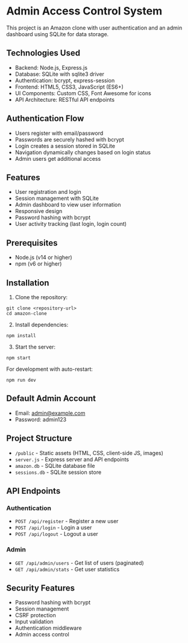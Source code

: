 # Admin Access Control System

This project is an Amazon clone with user authentication and an admin dashboard using SQLite for data storage.

## Technologies Used
- Backend: Node.js, Express.js<br>
- Database: SQLite with sqlite3 driver<br>
- Authentication: bcrypt, express-session<br>
- Frontend: HTML5, CSS3, JavaScript (ES6+)<br>
- UI Components: Custom CSS, Font Awesome for icons<br>
- API Architecture: RESTful API endpoints<br>

## Authentication Flow
- Users register with email/password <br>
- Passwords are securely hashed with bcrypt<br>
- Login creates a session stored in SQLite<br>
- Navigation dynamically changes based on login status<br>
- Admin users get additional access<br>

## Features

- User registration and login
- Session management with SQLite
- Admin dashboard to view user information
- Responsive design
- Password hashing with bcrypt
- User activity tracking (last login, login count)

## Prerequisites

- Node.js (v14 or higher)
- npm (v6 or higher)

## Installation

1. Clone the repository:
```
git clone <repository-url>
cd amazon-clone
```

2. Install dependencies:
```
npm install
```

3. Start the server:
```
npm start
```

For development with auto-restart:
```
npm run dev
```

## Default Admin Account

- Email: admin@example.com
- Password: admin123

## Project Structure

- `/public` - Static assets (HTML, CSS, client-side JS, images)
- `server.js` - Express server and API endpoints
- `amazon.db` - SQLite database file
- `sessions.db` - SQLite session store

## API Endpoints

### Authentication
- `POST /api/register` - Register a new user
- `POST /api/login` - Login a user
- `POST /api/logout` - Logout a user

### Admin
- `GET /api/admin/users` - Get list of users (paginated)
- `GET /api/admin/stats` - Get user statistics

## Security Features

- Password hashing with bcrypt
- Session management
- CSRF protection
- Input validation
- Authentication middleware
- Admin access control
